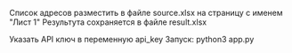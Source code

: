 Список адресов разместить в файле source.xlsx на страницу с именем "Лист 1"
Результута сохраняется в файле result.xlsx

Указать API ключ в переменную api_key
Запуск: python3 app.py